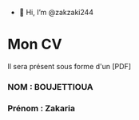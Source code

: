 - 👋 Hi, I’m @zakzaki244


# Mon CV
Il sera présent sous forme d'un [PDF]

### NOM : BOUJETTIOUA
### Prénom : Zakaria





